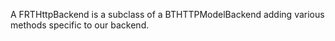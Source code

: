 A FRTHttpBackend is a subclass of a BTHTTPModelBackend adding various methods specific to our backend.